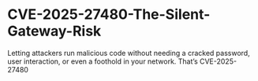 # CVE-2025-27480-The-Silent-Gateway-Risk
Letting attackers run malicious code without needing a cracked password, user interaction, or even a foothold in your network. That’s CVE-2025-27480
